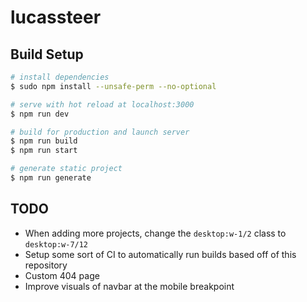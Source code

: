 # lucassteer

## Build Setup

```bash
# install dependencies
$ sudo npm install --unsafe-perm --no-optional

# serve with hot reload at localhost:3000
$ npm run dev

# build for production and launch server
$ npm run build
$ npm run start

# generate static project
$ npm run generate
```

## TODO

* When adding more projects, change the `desktop:w-1/2` class to `desktop:w-7/12`
* Setup some sort of CI to automatically run builds based off of this repository
* Custom 404 page
* Improve visuals of navbar at the mobile breakpoint